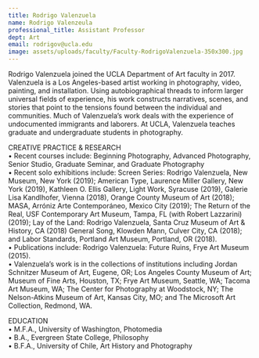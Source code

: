 ```yaml
---
title: Rodrigo Valenzuela
name: Rodrigo Valenzeula
professional_title: Assistant Professor
dept: Art
email: rodrigov@ucla.edu
image: assets/uploads/faculty/Faculty-RodrigoValenzuela-350x300.jpg
---
```


Rodrigo Valenzuela joined the UCLA Department of Art faculty in 2017. Valenzuela is a Los Angeles-based artist working in photography, video, painting, and installation. Using autobiographical threads to inform larger universal fields of experience, his work constructs narratives, scenes, and stories that point to the tensions found between the individual and communities. Much of Valenzuela’s work deals with the experience of undocumented immigrants and laborers. At UCLA, Valenzuela teaches graduate and undergraduate students in photography.
 
CREATIVE PRACTICE & RESEARCH<br>
• Recent courses include: Beginning Photography, Advanced Photography, Senior Studio, Graduate Seminar, and Graduate Photography<br>
• Recent solo exhibitions include: Screen Series: Rodrigo Valenzuela, New Museum, New York (2019); American Type, Laurence Miller Gallery, New York (2019), Kathleen O. Ellis Gallery, Light Work, Syracuse (2019), Galerie Lisa Kandlhofer, Vienna (2018), Orange County Museum of Art (2018); MASA, Arróniz Arte Contemporáneo, Mexico City (2019); The Return of the Real, USF Contemporary Art Museum, Tampa, FL (with Robert Lazzarini) (2019); Lay of the Land: Rodrigo Valenzuela, Santa Cruz Museum of Art & History, CA (2018) General Song, Klowden Mann, Culver City, CA (2018); and Labor Standards, Portland Art Museum, Portland, OR (2018).<br>
• Publications include: Rodrigo Valenzuela: Future Ruins, Frye Art Museum (2015).<br>
• Valenzuela’s work is in the collections of institutions including Jordan Schnitzer Museum of Art, Eugene, OR; Los Angeles County Museum of Art; Museum of Fine Arts, Houston, TX; Frye Art Museum, Seattle, WA; Tacoma Art Museum, WA; The Center for Photography at Woodstock, NY; The Nelson-Atkins Museum of Art, Kansas City, MO; and The Microsoft Art Collection, Redmond, WA.
 
 
EDUCATION<br>
• M.F.A., University of Washington, Photomedia<br>
• B.A., Evergreen State College, Philosophy<br>
• B.F.A., University of Chile, Art History and Photography<br>
